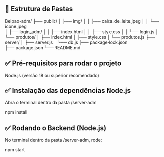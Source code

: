 ## 📂 Estrutura de Pastas
Belpao-adm/
├── public/
│   ├── img/
│   │   ├── caica_de_leite.jpeg
│   │   └── icone.jpeg    
│   ├── login_adm/
│   │   ├── index.html
│   │   ├── style.css
│   │   └── login.js
│   └── produtos/
│       ├── index.html
│       ├── style.css
│       └── produtos.js
├── server/
│   ├── server.js
│   └── db.js
├── package-lock.json  
├── package.json
└── README.md

## ✅ Pré-requisitos para rodar o projeto
Node.js (versão 18 ou superior recomendado)

## ✅ Instalação das dependências Node.js
Abra o terminal dentro da pasta /server-adm

npm install 

## ✅ Rodando o Backend (Node.js)
No terminal dentro da pasta /server-adm, rode:

npm start


